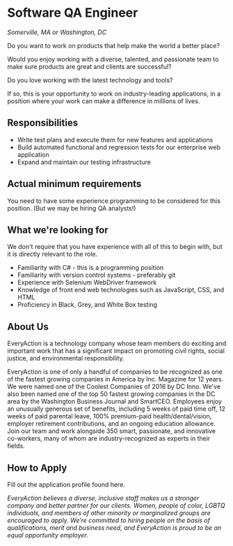 Software QA Engineer
====================
*Somerville, MA* or *Washington, DC*

Do you want to work on products that help make the world a better place?

Would you enjoy working with a diverse, talented, and passionate team to make sure products are great and clients are successful?

Do you love working with the latest technology and tools?

If so, this is your opportunity to work on industry-leading applications, in a position where your work can make a difference in millions of lives.

Responsibilities
----------------

* Write test plans and execute them for new features and applications
* Build automated functional and regression tests for our enterprise web application
* Expand and maintain our testing infrastructure

Actual minimum requirements
---------------------------

You need to have some experience programming to be considered for this position.  (But we may be hiring QA analysts!)

What we're looking for
----------------------

We don't require that you have experience with all of this to begin with, but it is directly relevant to the role.

* Familiarity with C# - this is a programming position
* Familiarity with version control systems - preferably git
* Experience with Selenium WebDriver framework
* Knowledge of front end web technologies such as JavaScript, CSS, and HTML
* Proficiency in Black, Grey, and White Box testing

About Us
--------

EveryAction is a technology company whose team members do exciting and important work that has a significant impact on promoting civil rights, social justice, and environmental responsibility.

EveryAction is one of only a handful of companies to be recognized as one of the fastest growing companies in America by Inc. Magazine for 12 years. We were named one of the Coolest Companies of 2016 by DC Inno. We've also been named one of the top 50 fastest growing companies in the DC area by the Washington Business Journal and SmartCEO. Employees enjoy an unusually generous set of benefits, including 5 weeks of paid time off, 12 weeks of paid parental leave, 100% premium-paid health/dental/vision, employer retirement contributions, and an ongoing education allowance. Join our team and work alongside 350 smart, passionate, and innovative co-workers, many of whom are industry-recognized as experts in their fields.

How to Apply
------------

Fill out the application profile found here.

*EveryAction believes a diverse, inclusive staff makes us a stronger company and better partner for our clients. Women, people of color, LGBTQ individuals, and members of other minority or marginalized groups are encouraged to apply. We’re committed to hiring people on the basis of qualifications, merit and business need, and EveryAction is proud to be an equal opportunity employer.*
